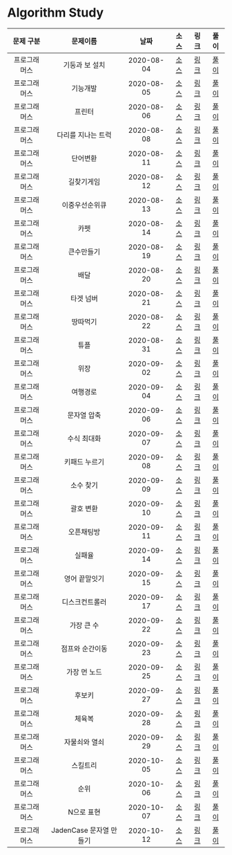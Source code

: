 # Algorithm Study

|  문제 구분   |        문제이름         |    날짜    |                                                                    소스                                                                     |                               링크                               |              풀이               |
| :----------: | :---------------------: | :--------: | :-----------------------------------------------------------------------------------------------------------------------------------------: | :--------------------------------------------------------------: | :-----------------------------: |
| 프로그래머스 |     기둥과 보 설치      | 2020-08-04 | [소스](https://github.com/Juhyeoklee/Algorithm/blob/master/2020%20KAKAO%20BLIND%20RECRUITMENT/기둥과%20보%20설치.playground/Contents.swift) | [링크](https://programmers.co.kr/learn/courses/30/lessons/60061) | [풀이](./solutions/PG_60061.md) |
| 프로그래머스 |        기능개발         | 2020-08-05 |                                  [소스](../../Programmers/Stack,Queue/기능개발.playground/Contents.swift)                                   | [링크](https://programmers.co.kr/learn/courses/30/lessons/42586) | [풀이](./solutions/PG_42586.md) |
| 프로그래머스 |         프린터          | 2020-08-06 |                                   [소스](../../Programmers/Stack,Queue/프린터.playground/Contents.swift)                                    | [링크](https://programmers.co.kr/learn/courses/30/lessons/42587) | [풀이](./solutions/PG_42587.md) |
| 프로그래머스 |   다리를 지나는 트럭    | 2020-08-08 |                              [소스](../../Programmers/Stack,Queue/다리를지나는트럭.playground/Contents.swift)                               | [링크](https://programmers.co.kr/learn/courses/30/lessons/42583) | [풀이](./solutions/PG_42583.md) |
| 프로그래머스 |        단어변환         | 2020-08-11 |                                    [소스](../../Programmers/DFS:BFS/단어변환.playground/Contents.swift)                                     | [링크](https://programmers.co.kr/learn/courses/30/lessons/43163) | [풀이](./solutions/PG_43163.md) |
| 프로그래머스 |       길찾기게임        | 2020-08-12 |                               [소스](../../2019-KAKAO-BLIND-RECRUITMENT/길찾기게임.playground/Contents.swift)                               | [링크](https://programmers.co.kr/learn/courses/30/lessons/42892) | [풀이](./solutions/PG_42892.md) |
| 프로그래머스 |     이중우선순위큐      | 2020-08-13 |                                   [소스](../../Programmers/Heap/이중우선순위큐.playground/Contents.swift)                                   | [링크](https://programmers.co.kr/learn/courses/30/lessons/42628) | [풀이](./solutions/PG_42628.md) |
| 프로그래머스 |          카펫           | 2020-08-14 |                                    [소스](../../Programmers/Brute-Force/카펫.playground/Contents.swift)                                     | [링크](https://programmers.co.kr/learn/courses/30/lessons/42842) | [풀이](./solutions/PG_42842.md) |
| 프로그래머스 |       큰수만들기        | 2020-08-19 |                                    [소스](../../Programmers/Greedy/큰수만들기.playground/Contents.swift)                                    | [링크](https://programmers.co.kr/learn/courses/30/lessons/42883) | [풀이](./solutions/PG_42883.md) |
| 프로그래머스 |          배달           | 2020-08-20 |                                 [소스](<../../Summer-Winter-Coding(~2018)/배달.playground/Contents.swift>)                                  | [링크](https://programmers.co.kr/learn/courses/30/lessons/12978) | [풀이](./solutions/PG_12978.md) |
| 프로그래머스 |        타겟 넘버        | 2020-08-21 |                                    [소스](../../Programmers/DFS:BFS/타겟넘버.playground/Contents.swift)                                     | [링크](https://programmers.co.kr/learn/courses/30/lessons/43165) | [풀이](./solutions/PG_43165.md) |
| 프로그래머스 |        땅따먹기         | 2020-08-22 |                                    [소스](../../Programmers/연습문제/땅따먹기.playground/Contents.swift)                                    | [링크](https://programmers.co.kr/learn/courses/30/lessons/12913) | [풀이](./solutions/PG_12913.md) |
| 프로그래머스 |          튜플           | 2020-08-31 |                                 [소스](../../2019-카카오-개발자-겨울-인턴십/튜플.playground/Contents.swift)                                 | [링크](https://programmers.co.kr/learn/courses/30/lessons/64065) | [풀이](./solutions/PG_64065.md) |
| 프로그래머스 |          위장           | 2020-09-02 |                                        [소스](../../Programmers/해시/위장.playground/Contents.swift)                                        | [링크](https://programmers.co.kr/learn/courses/30/lessons/42578) | [풀이](./solutions/PG_42578.md) |
| 프로그래머스 |        여행경로         | 2020-09-04 |                                    [소스](../../Programmers/DFS:BFS/여행경로.playground/Contents.swift)                                     | [링크](https://programmers.co.kr/learn/courses/30/lessons/43164) | [풀이](./solutions/PG_43164.md) |
| 프로그래머스 |       문자열 압축       | 2020-09-06 |                               [소스](../../2020-KAKAO-BLIND-RECRUITMENT/문자열압축.playground/Contents.swift)                               | [링크](https://programmers.co.kr/learn/courses/30/lessons/60057) | [풀이](./solutions/PG_60057.md) |
| 프로그래머스 |       수식 최대화       | 2020-09-07 |                                    [소스](../../2020-카카오-인턴십/수식최대화.playground/Contents.swift)                                    | [링크](https://programmers.co.kr/learn/courses/30/lessons/67257) | [풀이](./solutions/PG_67257.md) |
| 프로그래머스 |      키패드 누르기      | 2020-09-08 |                                   [소스](../../2020-카카오-인턴십/키패드누르기.playground/Contents.swift)                                   | [링크](https://programmers.co.kr/learn/courses/30/lessons/67256) | [풀이](./solutions/PG_67256.md) |
| 프로그래머스 |        소수 찾기        | 2020-09-09 |                                  [소스](../../Programmers/Brute-Force/소수찾기.playground/Contents.swift)                                   | [링크](https://programmers.co.kr/learn/courses/30/lessons/42839) | [풀이](./solutions/PG_42839.md) |
| 프로그래머스 |        괄호 변환        | 2020-09-10 |                                [소스](../../2020-KAKAO-BLIND-RECRUITMENT/괄호변환.playground/Contents.swift)                                | [링크](https://programmers.co.kr/learn/courses/30/lessons/60058) | [풀이](./solutions/PG_60058.md) |
| 프로그래머스 |       오픈채팅방        | 2020-09-11 |                               [소스](../../2019-KAKAO-BLIND-RECRUITMENT/오픈채팅방.playground/Contents.swift)                               | [링크](https://programmers.co.kr/learn/courses/30/lessons/42888) | [풀이](./solutions/PG_42888.md) |
| 프로그래머스 |         실패율          | 2020-09-14 |                                 [소스](../../2019-KAKAO-BLIND-RECRUITMENT/실패율.playground/Contents.swift)                                 | [링크](https://programmers.co.kr/learn/courses/30/lessons/42889) | [풀이](./solutions/PG_42889.md) |
| 프로그래머스 |      영어 끝말잇기      | 2020-09-15 |                             [소스](<../../Summer-Winter-Coding(~2018)/영어끝말잇기.playground/Contents.swift>)                              | [링크](https://programmers.co.kr/learn/courses/30/lessons/12981) | [풀이](./solutions/PG_12981.md) |
| 프로그래머스 |     디스크컨트롤러      | 2020-09-17 |                                   [소스](../../Programmers/Heap/디스크컨트롤러.playground/Contents.swift)                                   | [링크](https://programmers.co.kr/learn/courses/30/lessons/42627) | [풀이](./solutions/PG_42627.md) |
| 프로그래머스 |       가장 큰 수        | 2020-09-22 |                                      [소스](../../Programmers/정렬/가장큰수.playground/Contents.swift)                                      | [링크](https://programmers.co.kr/learn/courses/30/lessons/42746) | [풀이](./solutions/PG_42746.md) |
| 프로그래머스 |     점프와 순간이동     | 2020-09-23 |                            [소스](<../../Summer-Winter-Coding(~2018)/점프와순간이동.playground/Contents.swift>)                             | [링크](https://programmers.co.kr/learn/courses/30/lessons/12980) | [풀이](./solutions/PG_12980.md) |
| 프로그래머스 |      가장 먼 노드       | 2020-09-25 |                                    [소스](../../Programmers/Graph/가장먼노드.playground/Contents.swift)                                     | [링크](https://programmers.co.kr/learn/courses/30/lessons/49189) | [풀이](./solutions/PG_49189.md) |
| 프로그래머스 |         후보키          | 2020-09-27 |                                 [소스](../../2019-KAKAO-BLIND-RECRUITMENT/후보키.playground/Contents.swift)                                 | [링크](https://programmers.co.kr/learn/courses/30/lessons/42890) | [풀이](./solutions/PG_42890.md) |
| 프로그래머스 |         체육복          | 2020-09-28 |                                      [소스](../../Programmers/Greedy/체육복.playground/Contents.swift)                                      | [링크](https://programmers.co.kr/learn/courses/30/lessons/42862) | [풀이](./solutions/PG_42862.md) |
| 프로그래머스 |      자물쇠와 열쇠      | 2020-09-29 |                              [소스](../../2020-KAKAO-BLIND-RECRUITMENT/자물쇠와열쇠.playground/Contents.swift)                              | [링크](https://programmers.co.kr/learn/courses/30/lessons/60059) | [풀이](./solutions/PG_60059.md) |
| 프로그래머스 |        스킬트리         | 2020-10-05 |                               [소스](<../../Summer-Winter-Coding(~2018)/스킬트리.playground/Contents.swift>)                                | [링크](https://programmers.co.kr/learn/courses/30/lessons/49993) | [풀이](./solutions/PG_49993.md) |
| 프로그래머스 |          순위           | 2020-10-06 |                                       [소스](../../Programmers/Graph/순위.playground/Contents.swift)                                        | [링크](https://programmers.co.kr/learn/courses/30/lessons/49191) | [풀이](./solutions/PG_49191.md) |
| 프로그래머스 |       N으로 표현        | 2020-10-07 |                                      [소스](../../Programmers/DP/N으로표현.playground/Contents.swift)                                       | [링크](https://programmers.co.kr/learn/courses/30/lessons/42895) | [풀이](./solutions/PG_42895.md) |
| 프로그래머스 | JadenCase 문자열 만들기 | 2020-10-12 |                             [소스](../../Programmers/연습문제/JadenCase문자열만들기.playground/Contents.swift)                              | [링크](https://programmers.co.kr/learn/courses/30/lessons/12951) | [풀이](./solutions/PG_12951.md) |
